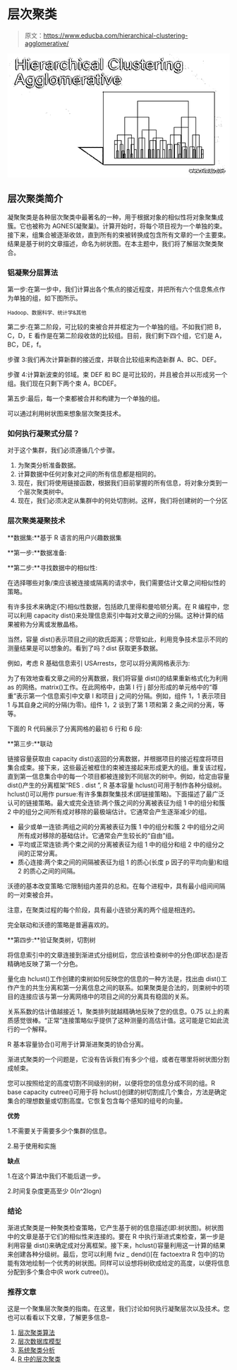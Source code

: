 # 层次聚类

> 原文：<https://www.educba.com/hierarchical-clustering-agglomerative/>

![Hierarchical Clustering Agglomerative](img/a5a531b73a6b0b26a8ef438b006ee066.png)



## 层次聚类简介

凝聚聚类是各种层次聚类中最著名的一种，用于根据对象的相似性将对象聚集成簇。它也被称为 AGNES(凝聚巢)。计算开始时，将每个项目视为一个单独的束。接下来，组集合被逐渐收敛，直到所有的束被转换成包含所有文章的一个主要束。结果是基于树的文章描述，命名为树状图。在本主题中，我们将了解层次聚类聚合。

### 铝凝聚分层算法

第一步:在第一步中，我们计算出各个焦点的接近程度，并把所有六个信息焦点作为单独的组，如下图所示。

<small>Hadoop、数据科学、统计学&其他</small>

第二步:在第二阶段，可比较的束被合并并框定为一个单独的组。不如我们把 B，C，D，E 看作是在第二阶段收敛的比较组。目前，我们剩下四个组，它们是 A，BC，DE，f。

步骤 3:我们再次计算新群的接近度，并联合比较组来构造新群 A、BC、DEF。

步骤 4:计算新波束的邻域。束 DEF 和 BC 是可比较的，并且被合并以形成另一个组。我们现在只剩下两个束 A，BCDEF。

第五步:最后，每一个束都被合并和构建为一个单独的组。

可以通过利用树状图来想象层次聚类技术。

### 如何执行凝聚式分层？

对于这个集群，我们必须遵循几个步骤。

1.  为聚类分析准备数据。
2.  计算数据中任何对象对之间的所有信息都是相同的。
3.  现在，我们将使用链接函数，根据我们目前掌握的所有信息，将对象分类到一个层次聚类树中。
4.  现在，我们必须决定从集群中的何处切割树。这样，我们将创建树的一个分区

### 层次聚类凝聚技术

**数据集:**基于 R 语言的用户兴趣数据集

**第一步:**数据准备:

**第二步:**寻找数据中的相似性:

在选择哪些对象/束应该被连接或隔离的请求中，我们需要估计文章之间相似性的策略。

有许多技术来确定(不)相似性数据，包括欧几里得和曼哈顿分离。在 R 编程中，您可以利用 capacity dist()来处理信息索引中每对文章之间的分隔。这种计算的结果被称为分离或发散晶格。

当然，容量 dist()表示项目之间的欧氏距离；尽管如此，利用竞争技术显示不同的测量结果是可以想象的。看到了吗？dist 获取更多数据。

例如，考虑 R 基础信息索引 USArrests，您可以将分离网格表示为:

为了有效地查看文章之间的分离数据，我们将容量 dist()的结果重新格式化为利用 as 的网络。matrix()工作。在此网格中，由第 I 行 j 部分形成的单元格中的“尊重”表示第一个信息索引中文章 I 和项目 j 之间的分隔。例如，组件 1，1 表示项目 1 与其自身之间的分隔(为零)。组件 1，2 谈到了第 1 项和第 2 条之间的分离，等等。

下面的 R 代码展示了分离网格的最初 6 行和 6 段:

**第三步:**联动

链接容量获取由 capacity dist()返回的分离数据，并根据项目的接近程度将项目集合成束。接下来，这些最近被框住的束被连接起来形成更大的组。重复该过程，直到第一信息集合中的每一个项目都被连接到不同层次的树中。例如，给定由容量 dist()产生的分离框架“RES . dist ”, R 基本容量 hclust()可用于制作各种分级树。hclust()可以用作 pursue:有许多集群聚集技术(即链接策略)。下面描述了最广泛认可的链接策略。最大或完全连锁:两个簇之间的分离被表征为组 1 中的组分和簇 2 中的组分之间所有成对移除的最极端估计。它通常会产生逐渐减少的组。

*   最少或单一连锁:两组之间的分离被表征为簇 1 中的组分和簇 2 中的组分之间所有成对移除的基础估计。它通常会产生较长的“自由”组。
*   平均或正常连锁:两个束之间的分离被表征为组 1 中的组分和组 2 中的组分之间的正常分离。
*   质心连接:两个束之间的间隔被表征为组 1 的质心(长度 p 因子的平均向量)和组 2 的质心之间的间隔。

沃德的基本改变策略:它限制组内差异的总和。在每个进程中，具有最小组间间隔的一对束被合并。

注意，在聚类过程的每个阶段，具有最小连锁分离的两个组是相连的。

完全联动和沃德的策略是普遍喜欢的。

**第四步:**验证聚类树，切割树

将信息索引中的文章连接到渐进式分组树后，您应该检查树中的分色(即状态)是否精确地反映了第一个分色。

量化由 hclust()工作创建的束树如何反映您的信息的一种方法是，找出由 dist()工作产生的共生分离和第一分离信息之间的联系。如果聚类是合法的，则束树中的项目的连接应该与第一分离网络中的项目之间的分离具有稳固的关系。

关系系数的估计值越接近 1，聚类排列就越精确地反映了您的信息。0.75 以上的素质感觉很棒。“正常”连接策略似乎提供了这种测量的高估计值。这可能是它如此流行的一个解释。

R 基本容量协合()可用于计算渐进聚类的协合分离。

渐进式聚类的一个问题是，它没有告诉我们有多少个组，或者在哪里将树状图分割成帧束。

您可以按照给定的高度切割不同级别的树，以便将您的信息分成不同的组。R base capacity cutree()可用于将 hclust()创建的树切割成几个集合，方法是确定集合的理想数量或切割高度。它恢复包含每个感知的组号的向量。

**优势**

1.不需要关于需要多少个集群的信息。

2.易于使用和实施

**缺点**

1.在这个算法中我们不能后退一步。

2.时间复杂度更高至少 0(n^2logn)

### 结论

渐进式聚类是一种聚类检查策略，它产生基于树的信息描述(即:树状图)。树状图中的文章是基于它们的相似性来连接的。要在 R 中执行渐进式束检查，第一步是利用容量 dist()来确定成对分离框架。接下来，hclust()容量利用这一计算的结果来创建各种分级树。最后，您可以利用 fviz _ dend()[在 factoextra R 包中]的功能有效地绘制一个优秀的树状图。同样可以设想将树砍成给定的高度，以便将信息分配到多个集合中(R work cutree())。

### 推荐文章

这是一个聚集层次聚类的指南。在这里，我们讨论如何执行凝聚层次以及技术。您也可以看看以下文章，了解更多信息–

1.  [层次聚类算法](https://www.educba.com/hierarchical-clustering-algorithm/)
2.  [层次数据库模型](https://www.educba.com/hierarchical-database-model/)
3.  [系统聚类分析](https://www.educba.com/hierarchical-clustering-analysis/)
4.  [R 中的层次聚类](https://www.educba.com/hierarchical-clustering-in-r/)





